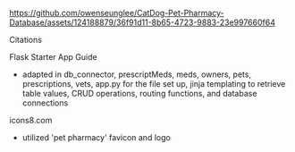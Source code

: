 https://github.com/owenseunglee/CatDog-Pet-Pharmacy-Database/assets/124188879/36f91d11-8b65-4723-9883-23e997660f64



Citations


Flask Starter App Guide
- adapted in db_connector, prescriptMeds, meds, owners, pets, prescriptions, vets, app.py for the file set up, jinja templating to retrieve table values, CRUD operations, routing functions, and database connections

icons8.com
- utilized 'pet pharmacy' favicon and logo
